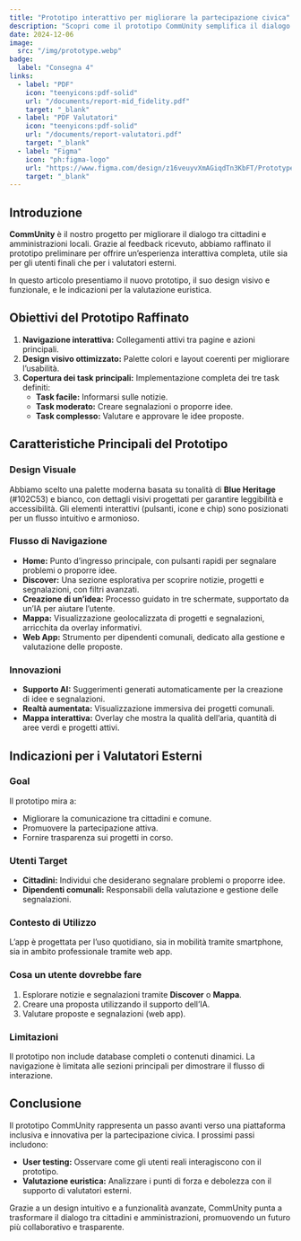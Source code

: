 ```yaml
---
title: "Prototipo interattivo per migliorare la partecipazione civica"
description: "Scopri come il prototipo CommUnity semplifica il dialogo tra cittadini e amministrazioni attraverso un'interfaccia interattiva e inclusiva, supportata da funzioni innovative."
date: 2024-12-06
image:
  src: "/img/prototype.webp"
badge:
  label: "Consegna 4"
links:
  - label: "PDF"
    icon: "teenyicons:pdf-solid"
    url: "/documents/report-mid_fidelity.pdf"
    target: "_blank"
  - label: "PDF Valutatori"
    icon: "teenyicons:pdf-solid"
    url: "/documents/report-valutatori.pdf"
    target: "_blank"
  - label: "Figma"
    icon: "ph:figma-logo"
    url: "https://www.figma.com/design/z16veuyvXmAGiqdTn3KbFT/Prototype?node-id=0-1&t=9DYcd0FgkwNx9kLV-1"
    target: "_blank"
---
```


## Introduzione

**CommUnity** è il nostro progetto per migliorare il dialogo tra cittadini e amministrazioni locali. Grazie al feedback ricevuto, abbiamo raffinato il prototipo preliminare per offrire un’esperienza interattiva completa, utile sia per gli utenti finali che per i valutatori esterni.

In questo articolo presentiamo il nuovo prototipo, il suo design visivo e funzionale, e le indicazioni per la valutazione euristica.

## Obiettivi del Prototipo Raffinato

1. **Navigazione interattiva:** Collegamenti attivi tra pagine e azioni principali.
2. **Design visivo ottimizzato:** Palette colori e layout coerenti per migliorare l’usabilità.
3. **Copertura dei task principali:** Implementazione completa dei tre task definiti:
   - **Task facile:** Informarsi sulle notizie.
   - **Task moderato:** Creare segnalazioni o proporre idee.
   - **Task complesso:** Valutare e approvare le idee proposte.

## Caratteristiche Principali del Prototipo

### **Design Visuale**

Abbiamo scelto una palette moderna basata su tonalità di **Blue Heritage** (#102C53) e bianco, con dettagli visivi progettati per garantire leggibilità e accessibilità. Gli elementi interattivi (pulsanti, icone e chip) sono posizionati per un flusso intuitivo e armonioso.

### **Flusso di Navigazione**

- **Home:** Punto d’ingresso principale, con pulsanti rapidi per segnalare problemi o proporre idee.
- **Discover:** Una sezione esplorativa per scoprire notizie, progetti e segnalazioni, con filtri avanzati.
- **Creazione di un’idea:** Processo guidato in tre schermate, supportato da un’IA per aiutare l’utente.
- **Mappa:** Visualizzazione geolocalizzata di progetti e segnalazioni, arricchita da overlay informativi.
- **Web App:** Strumento per dipendenti comunali, dedicato alla gestione e valutazione delle proposte.

### **Innovazioni**

- **Supporto AI:** Suggerimenti generati automaticamente per la creazione di idee e segnalazioni.
- **Realtà aumentata:** Visualizzazione immersiva dei progetti comunali.
- **Mappa interattiva:** Overlay che mostra la qualità dell’aria, quantità di aree verdi e progetti attivi.

## Indicazioni per i Valutatori Esterni

### **Goal**

Il prototipo mira a:

- Migliorare la comunicazione tra cittadini e comune.
- Promuovere la partecipazione attiva.
- Fornire trasparenza sui progetti in corso.

### **Utenti Target**

- **Cittadini:** Individui che desiderano segnalare problemi o proporre idee.
- **Dipendenti comunali:** Responsabili della valutazione e gestione delle segnalazioni.

### **Contesto di Utilizzo**

L’app è progettata per l’uso quotidiano, sia in mobilità tramite smartphone, sia in ambito professionale tramite web app.

### **Cosa un utente dovrebbe fare**

1. Esplorare notizie e segnalazioni tramite **Discover** o **Mappa**.
2. Creare una proposta utilizzando il supporto dell’IA.
3. Valutare proposte e segnalazioni (web app).

### **Limitazioni**

Il prototipo non include database completi o contenuti dinamici. La navigazione è limitata alle sezioni principali per dimostrare il flusso di interazione.

## Conclusione

Il prototipo CommUnity rappresenta un passo avanti verso una piattaforma inclusiva e innovativa per la partecipazione civica. I prossimi passi includono:

- **User testing:** Osservare come gli utenti reali interagiscono con il prototipo.
- **Valutazione euristica:** Analizzare i punti di forza e debolezza con il supporto di valutatori esterni.

Grazie a un design intuitivo e a funzionalità avanzate, CommUnity punta a trasformare il dialogo tra cittadini e amministrazioni, promuovendo un futuro più collaborativo e trasparente.

